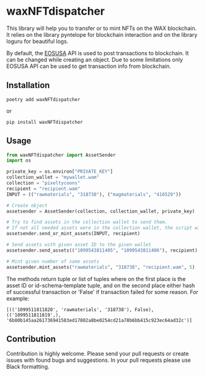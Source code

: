 # waxNFTdispatcher

This library will help you to transfer or to mint NFTs on the WAX blockchain. It relies on the library 
pyntelope for blockchain interaction and on the library loguru for beautiful logs.

By default, the [EOSUSA](https://wax.eosusa.io) API is used to post transactions to blockchain.
It can be changed while creating an object.
Due to some limitations only EOSUSA API can be used to get transaction info from blockchain.


## Installation
```poetry add waxNFTdispatcher```

or

```pip install waxNFTdispatcher```

## Usage

```python
from waxNFTdispatcher import AssetSender
import os

private_key = os.environ["PRIVATE_KEY"]
collection_wallet = "mywallet.wam"
collection = "pixeltycoons"
recipient = "recipient.wam"
INPUT = (("rawmaterials", "318738"), ("magmaterials", "416529"))

# Create object
assetsender = AssetSender(collection, collection_wallet, private_key)

# Try to find assets in the collection wallet to send them.
# If not all needed assets were in the collection wallet, the script will mint the rest.
assetsender.send_or_mint_assets(INPUT, recipient)

# Send assets with given asset ID to the given wallet
assetsender.send_assets(("1099543811405", "1099543811406"), recipient)

# Mint given number of same assets
assetsender.mint_assets("rawmaterials", "318738", "recipient.wam", 5)
```

The methods return tuple or list of tuples where on the first place is the asset ID or id-schema-template tuple, and 
on the second place either hash of successful transaction or 'False' if transaction failed for some reason. For example:

```
[(('1099511811820', 'rawmaterials', '318738'), False),
(('1099511811819',), '6b80b145aa261736941583ed17802a8be0254cd21a78b6bb415c923ec64ad32c')]
```

## Contribution
Contribution is highly welcome. Please send your pull requests or create issues with found bugs and suggestions. 
In your pull requests please use Black formatting.